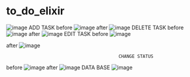 # to_do_elixir



![image](https://user-images.githubusercontent.com/111751471/207793680-47bbe43d-005a-4fc2-976d-f5ddcda71b22.png)
                                               ADD TASK
before
![image](https://user-images.githubusercontent.com/111751471/207794315-323b99fe-e235-4a12-b617-7865716a6203.png)
after
![image](https://user-images.githubusercontent.com/111751471/207794631-252046dc-b8b5-4727-bb7a-807a0bacc365.png)
                                             DELETE TASK 
before
![image](https://user-images.githubusercontent.com/111751471/207794757-b650df7a-e51f-4664-b33a-c5a625b2dc8b.png)
after
![image](https://user-images.githubusercontent.com/111751471/207795025-8bfd6f60-c8ee-41ae-ae6a-7810ef7eebd5.png)
                                              EDIT TASK
before
![image](https://user-images.githubusercontent.com/111751471/207798208-9fffdb2d-1c9a-41c4-8c76-f44e6505d6f7.png)

after
![image](https://user-images.githubusercontent.com/111751471/207798462-d84e20be-9254-441c-ac24-b91dbe892a48.png)

                                              CHANGE STATUS
before
![image](https://user-images.githubusercontent.com/111751471/207795890-bd14d185-a395-47a1-a179-49c39832f088.png)
after
![image](https://user-images.githubusercontent.com/111751471/207795738-22440602-62d3-4da1-9cfb-20c094c36eb9.png)
                                              DATA BASE
![image](https://user-images.githubusercontent.com/111751471/207797609-4f56b3f1-8020-446e-bc43-158999d521df.png)


